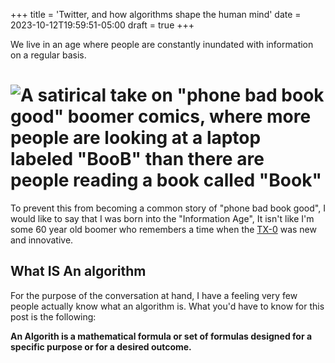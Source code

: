 +++
title = 'Twitter, and how algorithms shape the human mind'
date = 2023-10-12T19:59:51-05:00
draft = true
+++

We live in an age where people are constantly inundated with information on a regular basis.
<!--more-->
# ![A satirical take on "phone bad book good" boomer comics, where more people are looking at a laptop labeled "BooB" than there are people reading a book called "Book"](/posts/socialmedia/bookvsboob.jpg)

To prevent this from becoming a common story of "phone bad book good", I would like to say that I was born into the "Information Age", It isn't like I'm some 60 year old boomer who remembers a time when the [TX-0](https://youtu.be/wpXnqBfgvPM?si=x-eC0euN3YAQyu98&t=229) was new and innovative.

## What IS An algorithm
For the purpose of the conversation at hand, I have a feeling very few people actually know what an algorithm is. What you'd have to know for this post is the following:

**An Algorith is a mathematical formula or set of formulas designed for a specific purpose or for a desired outcome.**
